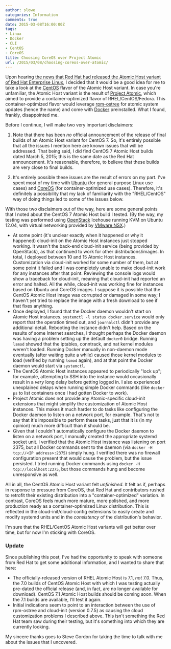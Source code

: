 ```yaml
---
author: slowe
categories: Information
comments: true
date: 2015-03-08T16:00:00Z
tags:
- Linux
- Docker
- CLI
- CentOS
- CoreOS
title: Choosing CoreOS over Project Atomic
url: /2015/03/08/choosing-coreos-over-atomic/
---
```


Upon hearing [the news that Red Hat had released the Atomic Host variant of Red Hat Enterprise Linux][link-3], I decided that it would be a good idea for me to take a look at the [CentOS][link-5] flavor of the Atomic Host variant. In case you're unfamiliar, the Atomic Host variant is the result of [Project Atomic][link-2], which aimed to provide a container-optimized flavor of RHEL/CentOS/Fedora. This container-optimized flavor would leverage [rpm-ostree][link-1] for atomic system updates (hence the name) and come with [Docker][link-5] preinstalled. What I found, frankly, disappointed me.

Before I continue, I will make two very important disclaimers:

1. Note that there has been _no_ official announcement of the release of final builds of an Atomic Host variant for CentOS 7. So, it's entirely possible that all the issues I mention here are known issues that will be addressed. That being said, I did find CentOS 7 Atomic Host builds dated March 5, 2015; this is the same date as the Red Hat announcement. It's reasonable, therefore, to believe that these builds are very close to final builds.

2. It's entirely possible these issues are the result of errors on my part. I've spent most of my time with [Ubuntu][link-6] (for general purpose Linux use cases) and [CoreOS][link-7] (for container-optimized use cases). Therefore, it's definitely a possibility that my lack of familiarity with the "RHEL/CentOS" way of doing things led to some of the issues below.

With those two disclaimers out of the way, here are some general points that I noted about the CentOS 7 Atomic Host build I tested. (By the way, my testing was performed using [OpenStack][link-8] Icehouse running KVM on Ubuntu 12.04, with virtual networking provided by [VMware NSX][link-9].)

* At some point (it's unclear exactly when it happened or why it happened) cloud-init on the Atomic Host instances just stopped working. It wasn't the back-end cloud-init service (being provided by OpenStack), as that continued to work for other distributions/images. In total, I deployed between 10 and 15 Atomic Host instances. Customization via cloud-init worked for some number of them, but at some point it failed and I was completely unable to make cloud-init work for any instances after that point. Reviewing the console logs would show a traceback for cloud-init, meaning that cloud-init had reported an error and halted. All the while, cloud-init was working fine for instances based on Ubuntu and CoreOS images. I suppose it is possible that the CentOS Atomic Host image was corrupted or damaged in some way; I haven't yet tried to replace the image with a fresh download to see if that fixes anything.
* Once deployed, I found that the Docker daemon wouldn't start on Atomic Host instances. `systemctl -l status docker.service` would only report that the operation timed out, and `journalctl` didn't provide any additional detail. Rebooting the instance didn't help. Based on the results of some Internet searches, I thought perhaps the Docker daemon was having a problem setting up the default `docker0` bridge. Running `lsmod` showed that the iptables, conntrack, and nat kernel modules weren't loaded. Running Docker manually in non-daemon mode eventually (after waiting quite a while) caused those kernel modules to load (verified by running `lsmod` again), and at that point the Docker daemon would start via `systemctl`.
* The CentOS Atomic Host instances appeared to periodically "lock up"; for example, attempting to SSH into the instance would occasionally result in a _very_ long delay before getting logged in. I also experienced unexplained delays when running simple Docker commands (like `docker ps` to list containers once I had gotten Docker to work).
* Project Atomic does not provide any Atomic-specific cloud-init extensions that might simplify the customization of Atomic Host instances. This makes it much harder to do tasks like configuring the Docker daemon to listen on a network port, for example. That's not to say that it's impossible to perform these tasks, just that it is (in my opinion) much more difficult than it should be.
* Given that I couldn't automatically configure the Docker daemon to listen on a network port, I manually created the appropriate systemd socket unit. I verified that the Atomic Host instance was listening on port 2375, but all Docker commands sent to the daemon (via `docker -H tcp://<IP address>:2375`) simply hung. I verified there was no firewall configuration present that would cause the problem, but the issue persisted. I tried running Docker commands using `docker -H tcp://localhost:2375`, but those commands hung and become unresponsive as well.

All in all, the CentOS Atomic Host variant felt _unfinished_. It felt as if, perhaps in response to pressure from CoreOS, that Red Hat and contributors rushed to retrofit their existing distribution into a "container-optimized" variation. In contrast, CoreOS feels much more mature, more polished, and more production ready as a container-optimized Linux distribution. This is reflected in the cloud-init/cloud-config extensions to easily create and modify systemd units and in the _consistency_ of the distribution's behavior.

I'm sure that the RHEL/CentOS Atomic Host variants will get better over time, but for now I'm sticking with CoreOS.

### Update

Since publishing this post, I've had the opportunity to speak with someone from Red Hat to get some additional information, and I wanted to share that here:

* The officially-released version of RHEL Atomic Host is 7.1, _not_ 7.0. Thus, the 7.0 builds of CentOS Atomic Host with which I was testing actually pre-dated the official release (and, in fact, are no longer available for download). CentOS 7.1 Atomic Host builds should be coming soon. When the 7.1 builds are available, I'll test it again.
* Initial indications seem to point to an interaction between the use of rpm-ostree and cloud-init (version 0.7.5) as causing the cloud customization problems I described above. This isn't something the Red Hat team saw during their testing, but it's something into which they are currently looking.

My sincere thanks goes to Steve Gordon for taking the time to talk with me about the issues that I uncovered.


[link-1]: https://github.com/projectatomic/rpm-ostree
[link-2]: http://www.projectatomic.io
[link-3]: http://www.redhat.com/en/about/press-releases/red-hat-launches-red-hat-enterprise-linux-7-atomic-host-advances-linux-containers-enterprise
[link-4]: https://www.docker.com
[link-5]: https://www.centos.org
[link-6]: http://www.ubuntu.com
[link-7]: https://coreos.com
[link-8]: http://www.openstack.org
[link-9]: http://www.vmware.com/products/nsx/
